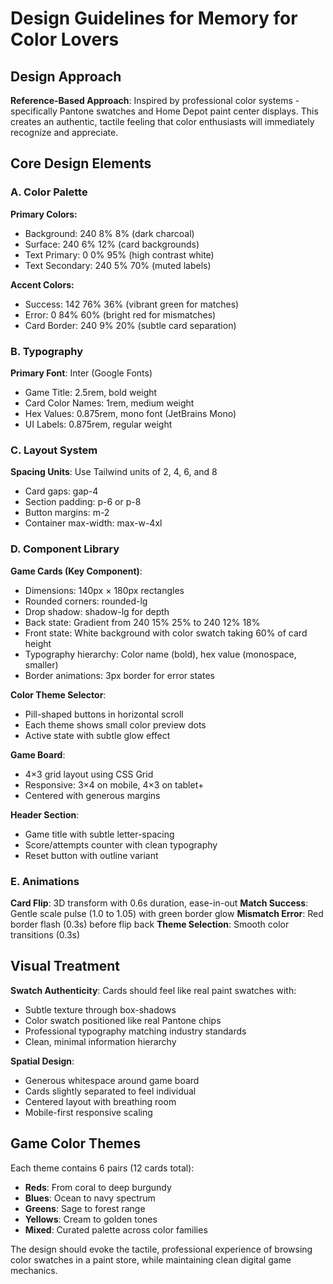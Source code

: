 # Design Guidelines for Memory for Color Lovers

## Design Approach
**Reference-Based Approach**: Inspired by professional color systems - specifically Pantone swatches and Home Depot paint center displays. This creates an authentic, tactile feeling that color enthusiasts will immediately recognize and appreciate.

## Core Design Elements

### A. Color Palette
**Primary Colors:**
- Background: 240 8% 8% (dark charcoal)
- Surface: 240 6% 12% (card backgrounds)
- Text Primary: 0 0% 95% (high contrast white)
- Text Secondary: 240 5% 70% (muted labels)

**Accent Colors:**
- Success: 142 76% 36% (vibrant green for matches)
- Error: 0 84% 60% (bright red for mismatches)
- Card Border: 240 9% 20% (subtle card separation)

### B. Typography
**Primary Font**: Inter (Google Fonts)
- Game Title: 2.5rem, bold weight
- Card Color Names: 1rem, medium weight
- Hex Values: 0.875rem, mono font (JetBrains Mono)
- UI Labels: 0.875rem, regular weight

### C. Layout System
**Spacing Units**: Use Tailwind units of 2, 4, 6, and 8
- Card gaps: gap-4
- Section padding: p-6 or p-8
- Button margins: m-2
- Container max-width: max-w-4xl

### D. Component Library

**Game Cards (Key Component)**:
- Dimensions: 140px × 180px rectangles
- Rounded corners: rounded-lg
- Drop shadow: shadow-lg for depth
- Back state: Gradient from 240 15% 25% to 240 12% 18%
- Front state: White background with color swatch taking 60% of card height
- Typography hierarchy: Color name (bold), hex value (monospace, smaller)
- Border animations: 3px border for error states

**Color Theme Selector**:
- Pill-shaped buttons in horizontal scroll
- Each theme shows small color preview dots
- Active state with subtle glow effect

**Game Board**:
- 4×3 grid layout using CSS Grid
- Responsive: 3×4 on mobile, 4×3 on tablet+
- Centered with generous margins

**Header Section**:
- Game title with subtle letter-spacing
- Score/attempts counter with clean typography
- Reset button with outline variant

### E. Animations
**Card Flip**: 3D transform with 0.6s duration, ease-in-out
**Match Success**: Gentle scale pulse (1.0 to 1.05) with green border glow
**Mismatch Error**: Red border flash (0.3s) before flip back
**Theme Selection**: Smooth color transitions (0.3s)

## Visual Treatment
**Swatch Authenticity**: Cards should feel like real paint swatches with:
- Subtle texture through box-shadows
- Color swatch positioned like real Pantone chips
- Professional typography matching industry standards
- Clean, minimal information hierarchy

**Spatial Design**: 
- Generous whitespace around game board
- Cards slightly separated to feel individual
- Centered layout with breathing room
- Mobile-first responsive scaling

## Game Color Themes
Each theme contains 6 pairs (12 cards total):
- **Reds**: From coral to deep burgundy
- **Blues**: Ocean to navy spectrum  
- **Greens**: Sage to forest range
- **Yellows**: Cream to golden tones
- **Mixed**: Curated palette across color families

The design should evoke the tactile, professional experience of browsing color swatches in a paint store, while maintaining clean digital game mechanics.